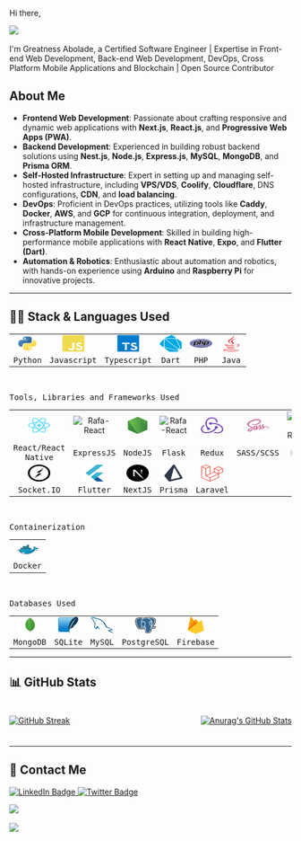 Hi there, [](https://user-images.githubusercontent.com/18350557/176309783-0785949b-9127-417c-8b55-ab5a4333674e.gif)

<img src="https://raw.githubusercontent.com/halfrost/halfrost/master/icons/header_.png"/>

I'm Greatness Abolade, a Certified Software Engineer | Expertise in Front-end Web Development, Back-end Web Development, DevOps, Cross Platform Mobile Applications and Blockchain | Open Source Contributor

## About Me

- **Frontend Web Development**: Passionate about crafting responsive and dynamic web applications with **Next.js**, **React.js**, and **Progressive Web Apps (PWA)**.
- **Backend Development**: Experienced in building robust backend solutions using **Nest.js**, **Node.js**, **Express.js**, **MySQL**, **MongoDB**, and **Prisma ORM**.
- **Self-Hosted Infrastructure**: Expert in setting up and managing self-hosted infrastructure, including **VPS/VDS**, **Coolify**, **Cloudflare**, DNS configurations, **CDN**, and **load balancing**.
- **DevOps**: Proficient in DevOps practices, utilizing tools like **Caddy**, **Docker**, **AWS**, and **GCP** for continuous integration, deployment, and infrastructure management.
- **Cross-Platform Mobile Development**: Skilled in building high-performance mobile applications with **React Native**, **Expo**, and **Flutter (Dart)**.
- **Automation & Robotics**: Enthusiastic about automation and robotics, with hands-on experience using **Arduino** and **Raspberry Pi** for innovative projects.

---

## 👨‍💻 Stack & Languages Used

<table cellpadding='0' border='0px' cellspacing='0'>
    <tr>
        <td align='center'>
           <img align="center" alt="Rafa-Python" height="30" width="40" src="https://raw.githubusercontent.com/devicons/devicon/master/icons/python/python-original.svg"> 
        </td>
        <td align='center'>
            <img align="center" alt="Rafa-Js" height="30" width="40" src="https://raw.githubusercontent.com/devicons/devicon/master/icons/javascript/javascript-plain.svg"> 
        </td>
        <td align='center'>
            <img align="center" alt="Rafa-Js" height="30" width="40" src="https://raw.githubusercontent.com/devicons/devicon/master/icons/typescript/typescript-plain.svg">
        </td>
        <td align='center'>
            <img align="center" alt="Rafa-Js" height="30" width="40" src="https://raw.githubusercontent.com/devicons/devicon/master/icons/dart/dart-plain.svg"> 
        </td>
        <td align='center'>
            <img align="center" alt="Rafa-Js" height="30" width="40" src="https://raw.githubusercontent.com/devicons/devicon/master/icons/php/php-original.svg">
        </td>
        <td align='center'>
            <img align="center" alt="Rafa-Js" height="30" width="40" src="https://raw.githubusercontent.com/devicons/devicon/master/icons/java/java-plain.svg">
        </td>
    </tr>
    <tr>
        <td align='center'>
            <samp>Python</samp>
        </td>
        <td align='center'>
            <samp>Javascript</samp>
        </td>
        <td align='center'>
            <samp>Typescript</samp>
        </td>
        <td align='center'>
            <samp>Dart</samp>
        </td>
        <td align='center'>
            <samp>PHP</samp>
        </td>
        <td align='center'>
            <samp>Java</samp>
        </td>
    </tr>
</table>

<br />

<p>
<samp>
    Tools, Libraries and Frameworks Used
</samp>
</p>

<table cellpadding='0' border='0px' cellspacing='0'>
    <tr>
        <td align='center'>
            <img align="center" alt="Rafa-React" height="30" width="40" src="https://raw.githubusercontent.com/devicons/devicon/master/icons/react/react-original.svg">
        </td>
        <td align='center'>
            <img align="center" alt="Rafa-React" height="30" width="40" src="./assets/express.png" style="object-fit: contain;">
        </td>
        <td align='center'>
            <img align="center" alt="Rafa-React" height="30" width="40" src="https://raw.githubusercontent.com/devicons/devicon/master/icons/nodejs/nodejs-original.svg">
        </td>
        <td align='center'>
            <img align="center" alt="Rafa-React" height="30" width="40" src="./assets/flask.png" style="object-fit: contain;">
        </td>
        <td align='center'>
            <img align="center" alt="Rafa-React" height="30" width="40" src="https://raw.githubusercontent.com/devicons/devicon/master/icons/redux/redux-original.svg">
        </td>
        <td align='center'>
            <img align="center" alt="Rafa-React" height="30" width="40" src="https://raw.githubusercontent.com/devicons/devicon/master/icons/sass/sass-original.svg">
        </td>
        <td align='center'>
            <img align="center" alt="Rafa-React" height="30" width="40" src="./assets/ejs-icon.svg">
        </td>
        <td align='center'>
            <img align="center" alt="Rafa-React" height="30" width="40" src="https://raw.githubusercontent.com/devicons/devicon/master/icons/jquery/jquery-original.svg">
        </td>
    </tr>
    <tr>
        <td align='center'>
            <samp>React/React Native</samp>
        </td>
        <td align='center'>
            <samp>ExpressJS</samp>
        </td>
        <td align='center'>
            <samp>NodeJS</samp>
        </td>
        <td align='center'>
            <samp>Flask</samp>    
        </td>
        <td align='center'>
            <samp>Redux</samp>
        </td>
        <td align='center'>
            <samp>SASS/SCSS</samp>
        </td>
        <td align='center'>
            <samp>EJS</samp>
        </td>
        <td align='center'>
            <samp>jQuery</samp>
        </td>
    </tr>
    <tr>
        <td align='center'>
            <img align="center" alt="Rafa-React" height="30" width="40" src="https://raw.githubusercontent.com/devicons/devicon/master/icons/socketio/socketio-original.svg">
        </td>
        <td align='center'>
            <img align="center" alt="Rafa-React" height="30" width="40" src="https://raw.githubusercontent.com/devicons/devicon/master/icons/flutter/flutter-original.svg">
        </td>
        <td align='center'>
            <img align="center" alt="Rafa-React" height="30" width="40" src="https://raw.githubusercontent.com/devicons/devicon/master/icons/nextjs/nextjs-original.svg">
        </td>
        <td align='center'>
            <img align="center" alt="Rafa-React" height="30" width="40" src="https://raw.githubusercontent.com/devicons/devicon/master/icons/prisma/prisma-original.svg">
        </td>
        <td align='center'>
            <img align="center" alt="Rafa-React" height="30" width="40" src="https://raw.githubusercontent.com/devicons/devicon/master/icons/laravel/laravel-original.svg">
        </td>
    </tr>
    <tr>
        <td align='center'>
            <samp>Socket.IO</samp>
        </td>
        <td align='center'>
            <samp>Flutter</samp>
        </td>
        <td align='center'>
            <samp>NextJS</samp>
        </td>
        <td align='center'>
            <samp>Prisma</samp>
        </td>
        <td align='center'>
            <samp>Laravel</samp>
        </td>
    </tr>
</table>

<br />

<!-- <p>
<samp>
    Cloud Infrastructure
</samp>
</p>

<table cellpadding='0' border='0px' cellspacing='0'>
</table>

<br /> -->

<p>
<samp>
    Containerization
</samp>
</p>

<table cellpadding='0' border='0px' cellspacing='0'>
    <tr>
        <td align='center'>
            <img align="center" alt="Rafa-React" height="30" width="40" src="https://raw.githubusercontent.com/devicons/devicon/master/icons/docker/docker-original.svg">
        </td>
    </tr>
    <tr>
        <td align='center'>
            <samp>Docker</samp>
        </td>
    </tr>
</table>

<br />

<p>
<samp>
    Databases Used
</samp>
</p>

<table cellpadding='0' border='0px' cellspacing='0'>
    <tr>
        <td align='center'>
            <img align="center" alt="Rafa-React" height="30" width="40" src="https://raw.githubusercontent.com/devicons/devicon/master/icons/mongodb/mongodb-original.svg">
        </td>
        <td align='center'>
            <img align="center" alt="Rafa-React" height="30" width="40" src="https://raw.githubusercontent.com/devicons/devicon/master/icons/sqlite/sqlite-original.svg">
        </td>
        <td align='center'>
            <img align="center" alt="Rafa-React" height="30" width="40" src="https://raw.githubusercontent.com/devicons/devicon/master/icons/mysql/mysql-original.svg">
        </td>
        <td align='center'>
            <img align="center" alt="Rafa-React" height="30" width="40" src="https://raw.githubusercontent.com/devicons/devicon/master/icons/postgresql/postgresql-original.svg">
        </td>
        <td align='center'>
            <img align="center" alt="Rafa-React" height="30" width="40" src="https://raw.githubusercontent.com/devicons/devicon/master/icons/firebase/firebase-original.svg">
        </td>
    </tr>
    <tr>
        <td align='center'>
            <samp>MongoDB</samp>
        </td>
        <td align='center'>
            <samp>SQLite</samp>
        </td>
        <td align='center'>
            <samp>MySQL</samp>
        </td>
        <td align='center'>
            <samp>PostgreSQL</samp>
        </td>
        <td align='center'>
            <samp>Firebase</samp>
        </td>
    </tr>
</table>

---

## 📊 GitHub Stats

<div style="display: flex; justify-content: space-between; align-items: center;">

  <!-- GitHub Streak -->
  <a href="https://git.io/streak-stats">
    <img src="https://streak-stats.demolab.com?user=thegrtnx&theme=dark&hide_border=true&border_radius=3.5" alt="GitHub Streak" />
  </a>

<br> <br>

  <!-- GitHub Stats -->
  <a href="https://github.com/anuraghazra/github-readme-stats">
    <img src="https://github-readme-stats.vercel.app/api?username=thegrtnx" alt="Anurag's GitHub Stats" />
  </a>

</div>

---

## 📱 Contact Me

<div id="badges">
  <a href="https://www.linkedin.com/in/thegrtnx">
    <img src="https://img.shields.io/badge/LinkedIn-blue?style=for-the-badge&logo=linkedin&logoColor=white" alt="LinkedIn Badge"/>
  </a>
  <a href="https://twitter.com/thegrtnx">
    <img src="https://img.shields.io/badge/Twitter-blue?style=for-the-badge&logo=twitter&logoColor=white" alt="Twitter Badge"/>
  </a>
</div>

[![](https://visitcount.itsvg.in/api?id=thegrtnx&label=Profile%20Views&color=9&pretty=true)](https://visitcount.itsvg.in)

![](https://hit.yhype.me/github/profile?user_id=49532326)

<!--<img src="https://profile-counter.glitch.me/thegrtnx/count.svg" />-->
